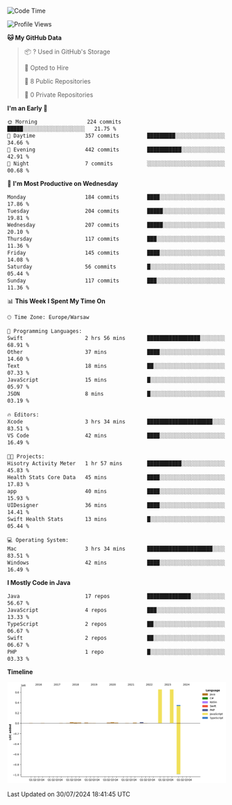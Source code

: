 <!--START_SECTION:waka-->
![Code Time](http://img.shields.io/badge/Code%20Time-232%20hrs%2031%20mins-blue)

![Profile Views](http://img.shields.io/badge/Profile%20Views-1-blue)

**🐱 My GitHub Data** 

> 📦 ? Used in GitHub's Storage 
 > 
> 💼 Opted to Hire
 > 
> 📜 8 Public Repositories 
 > 
> 🔑 0 Private Repositories 
 > 
**I'm an Early 🐤** 

```text
🌞 Morning                224 commits         █████░░░░░░░░░░░░░░░░░░░░   21.75 % 
🌆 Daytime                357 commits         █████████░░░░░░░░░░░░░░░░   34.66 % 
🌃 Evening                442 commits         ███████████░░░░░░░░░░░░░░   42.91 % 
🌙 Night                  7 commits           ░░░░░░░░░░░░░░░░░░░░░░░░░   00.68 % 
```
📅 **I'm Most Productive on Wednesday** 

```text
Monday                   184 commits         ████░░░░░░░░░░░░░░░░░░░░░   17.86 % 
Tuesday                  204 commits         █████░░░░░░░░░░░░░░░░░░░░   19.81 % 
Wednesday                207 commits         █████░░░░░░░░░░░░░░░░░░░░   20.10 % 
Thursday                 117 commits         ███░░░░░░░░░░░░░░░░░░░░░░   11.36 % 
Friday                   145 commits         ████░░░░░░░░░░░░░░░░░░░░░   14.08 % 
Saturday                 56 commits          █░░░░░░░░░░░░░░░░░░░░░░░░   05.44 % 
Sunday                   117 commits         ███░░░░░░░░░░░░░░░░░░░░░░   11.36 % 
```


📊 **This Week I Spent My Time On** 

```text
🕑︎ Time Zone: Europe/Warsaw

💬 Programming Languages: 
Swift                    2 hrs 56 mins       █████████████████░░░░░░░░   68.91 % 
Other                    37 mins             ████░░░░░░░░░░░░░░░░░░░░░   14.60 % 
Text                     18 mins             ██░░░░░░░░░░░░░░░░░░░░░░░   07.33 % 
JavaScript               15 mins             █░░░░░░░░░░░░░░░░░░░░░░░░   05.97 % 
JSON                     8 mins              █░░░░░░░░░░░░░░░░░░░░░░░░   03.19 % 

🔥 Editors: 
Xcode                    3 hrs 34 mins       █████████████████████░░░░   83.51 % 
VS Code                  42 mins             ████░░░░░░░░░░░░░░░░░░░░░   16.49 % 

🐱‍💻 Projects: 
Hisotry Activity Meter   1 hr 57 mins        ███████████░░░░░░░░░░░░░░   45.83 % 
Health Stats Core Data   45 mins             ████░░░░░░░░░░░░░░░░░░░░░   17.83 % 
app                      40 mins             ████░░░░░░░░░░░░░░░░░░░░░   15.93 % 
UIDesigner               36 mins             ████░░░░░░░░░░░░░░░░░░░░░   14.41 % 
Swift Health Stats       13 mins             █░░░░░░░░░░░░░░░░░░░░░░░░   05.44 % 

💻 Operating System: 
Mac                      3 hrs 34 mins       █████████████████████░░░░   83.51 % 
Windows                  42 mins             ████░░░░░░░░░░░░░░░░░░░░░   16.49 % 
```

**I Mostly Code in Java** 

```text
Java                     17 repos            ██████████████░░░░░░░░░░░   56.67 % 
JavaScript               4 repos             ███░░░░░░░░░░░░░░░░░░░░░░   13.33 % 
TypeScript               2 repos             ██░░░░░░░░░░░░░░░░░░░░░░░   06.67 % 
Swift                    2 repos             ██░░░░░░░░░░░░░░░░░░░░░░░   06.67 % 
PHP                      1 repo              █░░░░░░░░░░░░░░░░░░░░░░░░   03.33 % 
```



**Timeline**

![Lines of Code chart](https://raw.githubusercontent.com/KuaQ/KuaQ/main/assets/bar_graph.png)


 Last Updated on 30/07/2024 18:41:45 UTC
<!--END_SECTION:waka-->
